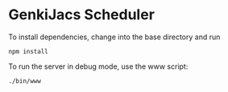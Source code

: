 # GenkiJacs Scheduler

To install dependencies, change into the base directory and run

```
npm install
```

To run the server in debug mode, use the www script:

```
./bin/www
```
